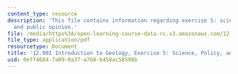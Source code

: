 ```yaml
---
content_type: resource
description: 'This file contains information regarding exercise 5: science, policy,
  and public opinion.'
file: /media/https%3A/open-learning-course-data-rc.s3.amazonaws.com/12-001-introduction-to-geology-fall-2013/0eff46847a090a37a7b8b458ac58598b_MIT12_001F13_Ex5_Cl_D_Inst.pdf
file_type: application/pdf
resourcetype: Document
title: '12.001 Introduction to Geology, Exercise 5: Science, Policy, and Public Opinion'
uid: 0eff4684-7a09-0a37-a7b8-b458ac58598b
---
```


